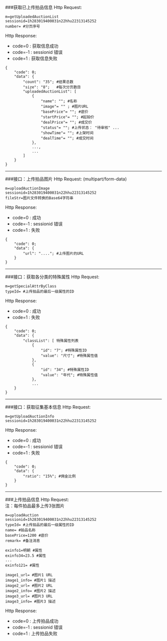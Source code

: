 ###<a name="1">获取已上传拍品信息</a>
Http Request:   

```
m=getUploadedAuctionList
sessionid=1h283019400031n22hhu22313145252
number= #分页序号
```
Http Response:

- code=0 : 获取信息成功
- code=-1 : sessionid 错误
- code=1 : 获取信息失败

``` 
{ 
    "code": 0;
    "data": {
    	"count": "35"; #结果总数
    	"size": "8";   #每次分页数目
        "uploadedAuctionList": [
            {
                "name": ""; #名称
                "image"= "" ; #图片URL
                "basePrice"= ""; #底价
                "startPrice"= ""; #起拍价
                "dealPrice"= ""; #成交价
                "status"= ""; #上传状态： "待审核" ...
                "showTime"= ""; #上架时间
                "dealTime"= ""; #成交时间
            },
            ...,
            ...
        ]
    }
}
```
---
###<a name="2">接口：上传拍品图片</a>
Http Request: (multipart/form-data)

```
m=uploadAuctionImage
sessionid=1h283019400031n22hhu22313145252
fileStr=图片文件转换的Base64字符串
```

Http Response:

- code=0 : 成功
- code=-1 : sessionid 错误
- code=1 : 失败

``` 
{ 
    "code": 0;
    "data": {
    	"url": "...."; #上传图片的URL
    }
}
```

---
###<a name="3">接口：获取各分类的特殊属性</a>
Http Request: 

```
m=getSpecialAttrByClass
typeId= #上传拍品的最后一级属性的ID
```

Http Response:

- code=0 : 成功
- code=1 : 失败

``` 
{ 
    "code": 0;
    "data": {
    	"classList": [ 特殊属性列表
        	{ 
        	    "id": "7"; #特殊属性ID
        	    "value": "尺寸"; #特殊属性值
        	},
        	{ 
        	    "id": "34"; #特殊属性ID
        	    "value": "年代"; #特殊属性值
        	},
        	...
    }
}
```


---
###<a name="4">接口：获取征集基本信息</a>
Http Request: 

```
m=getUploadAuctionInfo
sessionid=1h283019400031n22hhu22313145252
```

Http Response:

- code=0 : 成功
- code=-1 : sessionid 错误
- code=1 : 失败

``` 
{ 
    "code": 0;
    "data": {
    	"ratio": "15%"; #佣金比例
    }
}
```

---
###<a name="5">上传拍品信息</a>
Http Request:   
注：每件拍品最多上传3张图片

```
m=uploadAuction
sessionid=1h283019400031n22hhu22313145252
typeId= #上传拍品的最后一级属性的ID
name= #拍品名称
basePrice=1200 #底价
remark= #备注消息

exinfo1=明朝 #属性
exinfo34=23.5 #属性
...
exinfo121= #属性

image1_url= #图片1 URL
image1_info= #图片1 描述
image2_url= #图片2 URL
image2_info= #图片2 描述
image3_url= #图片3 URL
image3_info= #图片3 描述
```
Http Response:

- code=0 : 上传拍品成功
- code=-1 : sessionid 错误
- code=1 : 上传拍品失败
```

